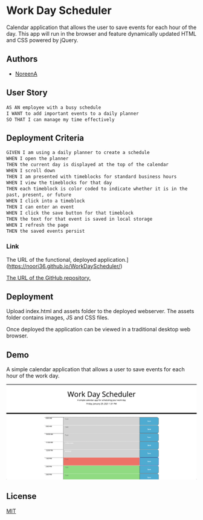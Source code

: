 # Work Day Scheduler

Calendar application that allows the user to save events for each hour of the day. This app will run in the browser and feature dynamically updated HTML and CSS powered by jQuery.


## Authors

- [NoreenA](https://github.com/noori36)



## User Story

```
AS AN employee with a busy schedule
I WANT to add important events to a daily planner
SO THAT I can manage my time effectively
```

## Deployment Criteria

```
GIVEN I am using a daily planner to create a schedule
WHEN I open the planner
THEN the current day is displayed at the top of the calendar
WHEN I scroll down
THEN I am presented with timeblocks for standard business hours
WHEN I view the timeblocks for that day
THEN each timeblock is color coded to indicate whether it is in the past, present, or future
WHEN I click into a timeblock
THEN I can enter an event
WHEN I click the save button for that timeblock
THEN the text for that event is saved in local storage
WHEN I refresh the page
THEN the saved events persist
```

### Link

The URL of the functional, deployed application.](https://noori36.github.io/WorkDayScheduler/)

[The URL of the GitHub repository.](https://github.com/noori36/WorkDayScheduler)

## Deployment

Upload index.html and assets folder to the deployed webserver. The assets folder contains images, JS and CSS files.<br />

Once deployed the application can be viewed in a traditional desktop web browser. <br />

    
## Demo

A simple calendar application that allows a user to save events for each hour of the work day.

![screenshot](/assets/images/screenshot.png)

## License

[MIT](https://choosealicense.com/licenses/mit/)

